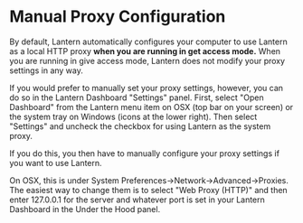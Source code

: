 # Manual Proxy Configuration

By default, Lantern automatically configures your computer to use Lantern as
a local HTTP proxy **when you are running in get access mode.** When you are
running in give access mode, Lantern does not modify your proxy settings in any
way.

If you would prefer to manually set your proxy settings, however, you can do so
in the Lantern Dashboard "Settings" panel. First, select "Open Dashboard" from
the Lantern menu item on OSX (top bar on your screen) or the system tray on
Windows (icons at the lower right). Then select "Settings" and uncheck the
checkbox for using Lantern as the system proxy. 

If you do this, you then have to manually configure your proxy settings if you
want to use Lantern.

On OSX, this is under System Preferences->Network->Advanced->Proxies. The
easiest way to change them is to select "Web Proxy (HTTP)" and then enter
127.0.0.1 for the server and whatever port is set in your Lantern Dashboard in
the Under the Hood panel.
